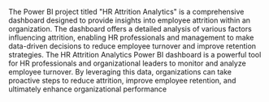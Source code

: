 The Power BI project titled "HR Attrition Analytics" is a comprehensive dashboard designed to provide insights into employee attrition within an organization. The dashboard offers a detailed analysis of various factors influencing attrition, enabling HR professionals and management to make data-driven decisions to reduce employee turnover and improve retention strategies. The HR Attrition Analytics Power BI dashboard is a powerful tool for HR professionals and organizational leaders to monitor and analyze employee turnover. By leveraging this data, organizations can take proactive steps to reduce attrition, improve employee retention, and ultimately enhance organizational performance

